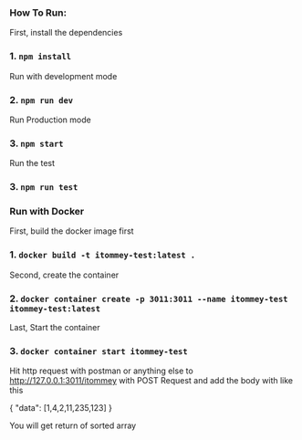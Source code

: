### How To Run:

First, install the dependencies

### 1. `npm install`

Run with development mode

### 2. `npm run dev`

Run Production mode

### 3. `npm start`

Run the test

### 3. `npm run test`

### Run with Docker

First, build the docker image first

### 1. `docker build -t itommey-test:latest .`

Second, create the container

### 2. `docker container create -p 3011:3011 --name itommey-test itommey-test:latest`

Last, Start the container

### 3. `docker container start itommey-test`

Hit http request with postman or anything else to http://127.0.0.1:3011/itommey with POST Request and add the body with like this

{
"data": [1,4,2,11,235,123]
}

You will get return of sorted array
